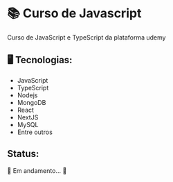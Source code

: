 # 📚 Curso de Javascript
<p>Curso de JavaScript e TypeScript da plataforma udemy</p>

## 🖥️ Tecnologias:

<ul>
  <li> JavaScript
  <li> TypeScript
  <li> Nodejs
  <li> MongoDB
  <li> React
  <li> NextJS
  <li> MySQL
  <li> Entre outros
</ul>

## Status:

<p> 🚀 Em andamento... 🚀 </p>
